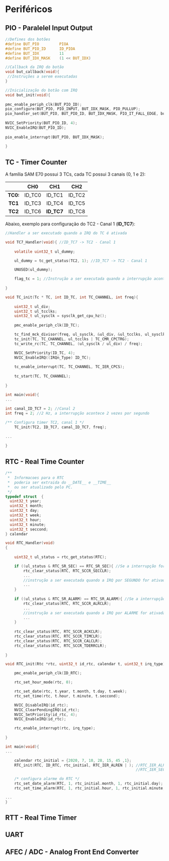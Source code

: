 # 	Periféricos



## PIO - Paralelel Input Output

```c
//Defines dos botões
#define BUT_PIO 		PIOA
#define BUT_PIO_ID		ID_PIOA
#define BUT_IDX 		11
#define BUT_IDX_MASK	(1 << BUT_IDX)
```

```c
//Callback da IRQ do botão
void but_callback(void){
 //Instruções a serem executadas
}
```

```C
//Inicialização do botão com IRQ
void but_init(void){
    
pmc_enable_periph_clk(BUT_PIO_ID);
pio_configure(BUT_PIO, PIO_INPUT, BUT_IDX_MASK, PIO_PULLUP);
pio_handler_set(BUT_PIO, BUT_PIO_ID, BUT_IDX_MASK, PIO_IT_FALL_EDGE, but_callback);
    
NVIC_SetPriority(BUT_PIO_ID, 4);
NVIC_EnableIRQ(BUT_PIO_ID);
    
pio_enable_interrupt(BUT_PIO, BUT_IDX_MASK);
    
}
```



## TC - Timer Counter

A família SAM E70 possui 3 TCs, cada TC possui 3 canais (0, 1 e 2):

|          | **CH0** |  **CH1**   | **CH2** |
| :------: | :-----: | :--------: | :-----: |
| **TC0:** | ID_TC0  |   ID_TC1   | ID_TC2  |
| **TC1**  | ID_TC3  |   ID_TC4   | ID_TC5  |
| **TC2**  | ID_TC6  | **ID_TC7** | ID_TC8  |



Abaixo, exemplo para configuração do TC2 - Canal 1 (**ID_TC7**):

```C
//Handler a ser executado quando a IRQ do TC é ativada

void TC7_Handler(void){ //ID_TC7 -> TC2 - Canal 1
    
	volatile uint32_t ul_dummy;

	ul_dummy = tc_get_status(TC2, 1); //ID_TC7 -> TC2 - Canal 1

	UNUSED(ul_dummy);

	flag_tc = 1; //Instrução a ser executada quando a interrupção acontecer
    
}
```

```c
void TC_init(Tc * TC, int ID_TC, int TC_CHANNEL, int freq){
    
	uint32_t ul_div;
	uint32_t ul_tcclks;
	uint32_t ul_sysclk = sysclk_get_cpu_hz();
	
	pmc_enable_periph_clk(ID_TC);

	tc_find_mck_divisor(freq, ul_sysclk, &ul_div, &ul_tcclks, ul_sysclk);
	tc_init(TC, TC_CHANNEL, ul_tcclks | TC_CMR_CPCTRG);
	tc_write_rc(TC, TC_CHANNEL, (ul_sysclk / ul_div) / freq);

    NVIC_SetPriority(ID_TC, 4);
	NVIC_EnableIRQ((IRQn_Type) ID_TC);
    
	tc_enable_interrupt(TC, TC_CHANNEL, TC_IER_CPCS);
	
	tc_start(TC, TC_CHANNEL);
    
}
```

```C
int main(void){
...
    
int canal_ID_TC7 = 2; //Canal 2
int freq = 2; //2 Hz, a interrupção acontece 2 vezes por segundo

/** Configura timer TC2, canal 1 */
	TC_init(TC2, ID_TC7, canal_ID_TC7, freq);
    
...
    
}
```





## RTC - Real Time Counter

```c
/**
 *  Informacoes para o RTC
 *  poderia ser extraida do __DATE__ e __TIME__
 *  ou ser atualizado pelo PC.
 */
typedef struct  {
  uint32_t year;
  uint32_t month;
  uint32_t day;
  uint32_t week;
  uint32_t hour;
  uint32_t minute;
  uint32_t seccond;
} calendar
```

```C
void RTC_Handler(void)
{
    
	uint32_t ul_status = rtc_get_status(RTC);

	if ((ul_status & RTC_SR_SEC) == RTC_SR_SEC){ //Se a interrupção for por SEGUNDO
		rtc_clear_status(RTC, RTC_SCCR_SECCLR);
		...
		//instrução a ser executada quando a IRQ por SEGUNDO for ativada
		...
	}
	
	if ((ul_status & RTC_SR_ALARM) == RTC_SR_ALARM){ //Se a interrupção for por ALARME
		rtc_clear_status(RTC, RTC_SCCR_ALRCLR);
		...
		//instrução a ser executada quando a IRQ por ALARME for ativada
		...
	}
	
	rtc_clear_status(RTC, RTC_SCCR_ACKCLR);
	rtc_clear_status(RTC, RTC_SCCR_TIMCLR);
	rtc_clear_status(RTC, RTC_SCCR_CALCLR);
	rtc_clear_status(RTC, RTC_SCCR_TDERRCLR);
    
}

```

```c
void RTC_init(Rtc *rtc, uint32_t id_rtc, calendar t, uint32_t irq_type){

	pmc_enable_periph_clk(ID_RTC);

	rtc_set_hour_mode(rtc, 0);

	rtc_set_date(rtc, t.year, t.month, t.day, t.week);
	rtc_set_time(rtc, t.hour, t.minute, t.seccond);

	NVIC_DisableIRQ(id_rtc);
	NVIC_ClearPendingIRQ(id_rtc);
	NVIC_SetPriority(id_rtc, 4);
	NVIC_EnableIRQ(id_rtc);

	rtc_enable_interrupt(rtc, irq_type);
    
}
```

```C
int main(void){
...

	calendar rtc_initial = {2020, 7, 10, 28, 15, 45 ,1};
	RTC_init(RTC, ID_RTC, rtc_initial, RTC_IER_ALREN | ); //RTC_IER_ALREN - IRQ por ALARME
    													  //RTC_IER_SECEN - IRQ por SEGUNDO

	/* configura alarme do RTC */
	rtc_set_date_alarm(RTC, 1, rtc_initial.month, 1, rtc_initial.day);
	rtc_set_time_alarm(RTC, 1, rtc_initial.hour, 1, rtc_initial.minute, 1, rtc_initial.seccond);

...
}
```



## RTT - Real Time Timer

## UART 

## AFEC / ADC - Analog Front End Converter 

